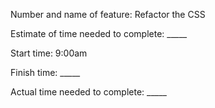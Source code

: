 Number and name of feature: Refactor the CSS

Estimate of time needed to complete: _____

Start time: 9:00am

Finish time: _____

Actual time needed to complete: _____